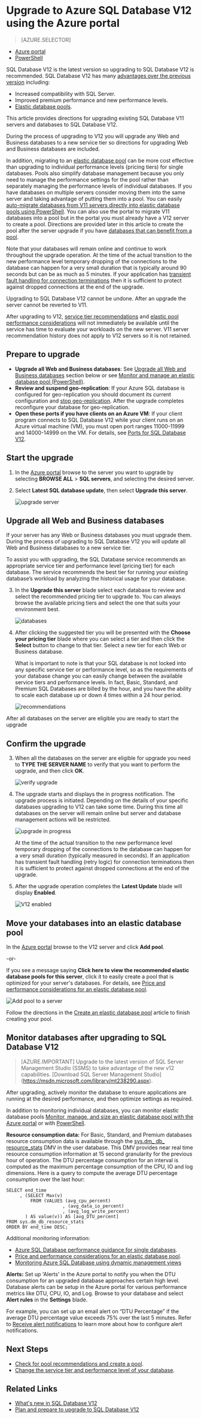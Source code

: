 <properties
	pageTitle="Upgrade to Azure SQL Database V12 using the Azure portal | Microsoft Azure"
	description="Explains how to upgrade to Azure SQL Database V12 including how to upgrade Web and Business databases, and how to upgrade a V11 server migrating its databases directly into an elastic database pool using the Azure portal."
	services="sql-database"
	documentationCenter=""
	authors="stevestein"
	manager="jhubbard"
	editor=""/>

<tags
	ms.service="sql-database"
	ms.devlang="na"
	ms.topic="article"
	ms.tgt_pltfrm="na"
	ms.workload="data-management"
	ms.date="05/09/2016"
	ms.author="sstein"/>


# Upgrade to Azure SQL Database V12 using the Azure portal


> [AZURE.SELECTOR]
- [Azure portal](sql-database-upgrade-server-portal.md)
- [PowerShell](sql-database-upgrade-server-powershell.md)


SQL Database V12 is the latest version so upgrading to SQL Database V12 is recommended.
SQL Database V12 has many [advantages over the previous version](sql-database-v12-whats-new.md) including:

- Increased compatibility with SQL Server.
- Improved premium performance and new performance levels.
- [Elastic database pools](sql-database-elastic-pool.md).

This article provides directions for upgrading existing SQL Database V11 servers and databases to SQL Database V12.

During the process of upgrading to V12 you will upgrade any Web and Business databases to a new service tier so directions for upgrading Web and Business databases are included.

In addition, migrating to an [elastic database pool](sql-database-elastic-pool.md) can be more cost effective than upgrading to individual performance levels (pricing tiers) for single databases. Pools also simplify database management because you only need to manage the performance settings for the pool rather than separately managing the performance levels of individual databases. If you have databases on multiple servers consider moving them into the same server and taking advantage of putting them into a pool. You can easily [auto-migrate databases from V11 servers directly into elastic database pools using PowerShell](sql-database-upgrade-server-powershell.md). You can also use the portal to migrate V11 databases into a pool but in the portal you must already have a V12 server to create a pool. Directions are provided later in this article to create the pool after the server upgrade if you have [databases that can benefit from a pool](sql-database-elastic-pool-guidance.md).

Note that your databases will remain online and continue to work throughout the upgrade operation. At the time of the actual transition to the new performance level temporary dropping of the connections to the database can happen for a very small duration that is typically around 90 seconds but can be as much as 5 minutes. If your application has [transient fault handling for connection terminations](sql-database-connect-central-recommendations.md) then it is sufficient to protect against dropped connections at the end of the upgrade.

Upgrading to SQL Database V12 cannot be undone. After an upgrade the server cannot be reverted to V11.

After upgrading to V12, [service tier recommendations](sql-database-service-tier-advisor.md) and [elastic pool performance considerations](sql-database-elastic-pool-guidance.md) will not immediately be available until the service has time to evaluate your workloads on the new server. V11 server recommendation history does not apply to V12 servers so it is not retained.

## Prepare to upgrade

- **Upgrade all Web and Business databases**: See [Upgrade all Web and Business databases](sql-database-upgrade-server-portal.md#upgrade-all-web-and-business-databases) section below or see [Monitor and manage an elastic database pool (PowerShell)](sql-database-elastic-pool-manage-powershell.md).
- **Review and suspend geo-replication**: If your Azure SQL database is configured for geo-replication you should document its current configuration and [stop geo-replication](sql-database-geo-replication-portal.md#remove-secondary-database). After the upgrade completes reconfigure your database for geo-replication.
- **Open these ports if you have clients on an Azure VM**: If your client program connects to SQL Database V12 while your client runs on an Azure virtual machine (VM), you must open port ranges 11000-11999 and 14000-14999 on the VM. For details, see [Ports for SQL Database V12](sql-database-develop-direct-route-ports-adonet-v12.md).



## Start the upgrade

1. In the [Azure portal](https://portal.azure.com/) browse to the server you want to upgrade by selecting **BROWSE ALL** > **SQL servers**, and selecting the desired server.
2. Select **Latest SQL database update**, then select **Upgrade this server**.

      ![upgrade server][1]

## Upgrade all Web and Business databases

If your server has any Web or Business databases you must upgrade them. During the process of upgrading to SQL Database V12 you will update all Web and Business databases to a new service tier.    

To assist you with upgrading, the SQL Database service recommends an appropriate service tier and performance level (pricing tier) for each database. The service recommends the best tier for running your existing database’s workload by analyzing the historical usage for your database.

3. In the **Upgrade this server** blade select each database to review and select the recommended pricing tier to upgrade to. You can always browse the available pricing tiers and select the one that suits your environment best.


     ![databases][2]


7. After clicking the suggested tier you will be presented with the **Choose your pricing tier** blade where you can select a tier and then click the **Select** button to change to that tier. Select a new tier for each Web or Business database.

    What is important to note is that your SQL database is not locked into any specific service tier or performance level, so as the requirements of your database change you can easily change between the available service tiers and performance levels. In fact, Basic, Standard, and Premium SQL Databases are billed by the hour, and you have the ability to scale each database up or down 4 times within a 24 hour period.

    ![recommendations][6]


After all databases on the server are eligible you are ready to start the upgrade

## Confirm the upgrade

3. When all the databases on the server are eligible for upgrade you need to **TYPE THE SERVER NAME** to verify that you want to perform the upgrade, and then click **OK**.

    ![verify upgrade][3]


4. The upgrade starts and displays the in progress notification. The upgrade process is initiated. Depending on the details of your specific databases upgrading to V12 can take some time. During this time all databases on the server will remain online but server and database management actions will be restricted.

    ![upgrade in progress][4]

    At the time of the actual transition to the new performance level temporary dropping of the connections to the database can happen for a very small duration (typically measured in seconds). If an application has transient fault handling (retry logic) for connection terminations then it is sufficient to protect against dropped connections at the end of the upgrade.

5. After the upgrade operation completes the **Latest Update** blade will display **Enabled**.

    ![V12 enabled][5]  

## Move your databases into an elastic database pool

In the [Azure portal](https://portal.azure.com/) browse to the V12 server and click **Add pool**.

-or-

If you see a message saying **Click here to view the recommended elastic database pools for this server**, click it to easily create a pool that is optimized for your server's databases. For details, see [Price and performance considerations for an elastic database pool](sql-database-elastic-pool-guidance.md).

![Add pool to a server][7]

Follow the directions in the [Create an elastic database pool](sql-database-elastic-pool.md) article to finish creating your pool.

## Monitor databases after upgrading to SQL Database V12

>[AZURE.IMPORTANT] Upgrade to the latest version of SQL Server Management Studio (SSMS) to take advantage of the new v12 capabilities. [Download SQL Server Management Studio] (https://msdn.microsoft.com/library/mt238290.aspx).

After upgrading, actively monitor the database to ensure applications are running at the desired performance, and then optimize settings as required.

In addition to monitoring individual databases, you can monitor elastic database pools [Monitor, manage, and size an elastic database pool with the Azure portal](sql-database-elastic-pool-manage-portal.md) or with [PowerShell](sql-database-elastic-pool-powershell.md#monitoring-elastic-databases-and-elastic-database-pools).


**Resource consumption data:** For Basic, Standard, and Premium databases resource consumption data is available through the [sys.dm_ db_ resource_stats](http://msdn.microsoft.com/library/azure/dn800981.aspx) DMV in the user database. This DMV provides near real time resource consumption information at 15 second granularity for the previous hour of operation. The DTU percentage consumption for an interval is computed as the maximum percentage consumption of the CPU, IO and log dimensions. Here is a query to compute the average DTU percentage consumption over the last hour:

    SELECT end_time
    	 , (SELECT Max(v)
             FROM (VALUES (avg_cpu_percent)
                         , (avg_data_io_percent)
                         , (avg_log_write_percent)
    	   ) AS value(v)) AS [avg_DTU_percent]
    FROM sys.dm_db_resource_stats
    ORDER BY end_time DESC;

Additional monitoring information:

- [Azure SQL Database performance guidance for single databases](http://msdn.microsoft.com/library/azure/dn369873.aspx).
- [Price and performance considerations for an elastic database pool](sql-database-elastic-pool-guidance.md).
- [Monitoring Azure SQL Database using dynamic management views](sql-database-monitoring-with-dmvs.md)




**Alerts:** Set up 'Alerts' in the Azure portal to notify you when the DTU consumption for an upgraded database approaches certain high level. Database alerts can be setup in the Azure portal for various performance metrics like DTU, CPU, IO, and Log. Browse to your database and select **Alert rules** in the **Settings** blade.

For example, you can set up an email alert on “DTU Percentage” if the average DTU percentage value exceeds 75% over the last 5 minutes. Refer to [Receive alert notifications](../azure-portal/insights-receive-alert-notifications.md) to learn more about how to configure alert notifications.





## Next Steps

- [Check for pool recommendations and create a pool](sql-database-elastic-pool-create-portal.md).
- [Change the service tier and performance level of your database](sql-database-scale-up.md).



## Related Links

- [What's new in SQL Database V12](sql-database-v12-whats-new.md)
- [Plan and prepare to upgrade to SQL Database V12](sql-database-v12-plan-prepare-upgrade.md)


<!--Image references-->
[1]: ./media/sql-database-upgrade-server-portal/latest-sql-database-update.png
[2]: ./media/sql-database-upgrade-server-portal/upgrade-server2.png
[3]: ./media/sql-database-upgrade-server-portal/upgrade-server3.png
[4]: ./media/sql-database-upgrade-server-portal/online-during-upgrade.png
[5]: ./media/sql-database-upgrade-server-portal/enabled.png
[6]: ./media/sql-database-upgrade-server-portal/recommendations.png
[7]: ./media/sql-database-upgrade-server-portal/new-elastic-pool.png
